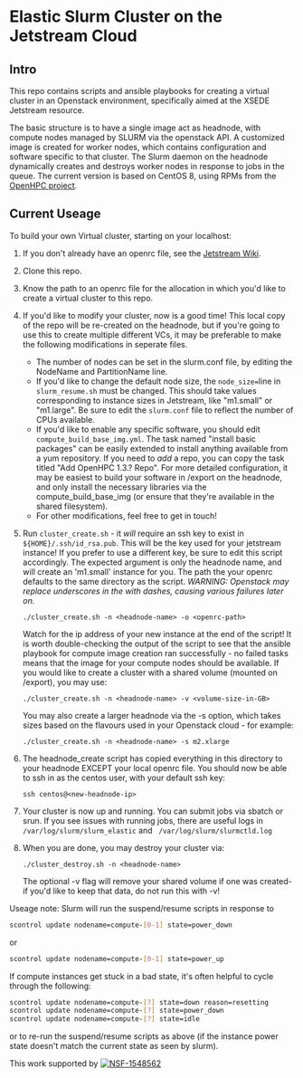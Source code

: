# Elastic Slurm Cluster on the Jetstream Cloud

## Intro

This repo contains scripts and ansible playbooks for creating a virtual 
cluster in an Openstack environment, specifically aimed at the XSEDE 
Jetstream resource.

The basic structure is to have a single image act as headnode, with
compute nodes managed by SLURM via the openstack API. A customized 
image is created for worker nodes, which contains configuration 
and software specific to that cluster. The Slurm daemon on the
headnode dynamically creates and destroys worker nodes in response to 
jobs in the queue. The current version is based on CentOS 8, using
RPMs from the [OpenHPC project](https://openhpc.community).

## Current Useage
To build your own Virtual cluster, starting on your localhost:

1. If you don't already have an openrc file, see the 
   [Jetstream Wiki](https://wiki.jetstream-cloud.org).

1. Clone this repo.

1. Know the path to an openrc file for the allocation in which you'd like to create a 
   virtual cluster to this repo. 

1. If you'd like to modify your cluster, now is a good time!
   This local copy of the repo will be re-created on the headnode, but
   if you're going to use this to create multiple different VCs, it may be 
   preferable to make the following modifications in seperate files.
   * The number of nodes can be set in the slurm.conf file, by editing
   the NodeName and PartitionName line. 
   * If you'd like to change the default node size, the ```node_size=```line 
     in ```slurm_resume.sh``` must be changed.
     This should take values corresponding to instance sizes in Jetstream, like
     "m1.small" or "m1.large". Be sure to edit the ```slurm.conf``` file to 
     reflect the number of CPUs available.
   * If you'd like to enable any specific software, you should edit 
     ```compute_build_base_img.yml```. The task named "install basic packages"
     can be easily extended to install anything available from a yum 
     repository. If you need to *add* a repo, you can copy the task
     titled "Add OpenHPC 1.3.? Repo". For more detailed configuration,
     it may be easiest to build your software in /export on the headnode,
     and only install the necessary libraries via the compute_build_base_img
     (or ensure that they're available in the shared filesystem).
   * For other modifications, feel free to get in touch!

1. Run ```cluster_create.sh``` - it *will* require an ssh key to exist in
   ```${HOME}/.ssh/id_rsa.pub```. This will be the key used for your jetstream
   instance! If you prefer to use a different key, be sure to edit this
   script accordingly. The expected argument is only the headnode name, 
   and will create an 'm1.small' instance for you. The path the your openrc 
   defaults to the same directory as the script. *WARNING: Openstack may replace 
   underscores in the <headnode-name> with dashes, causing various failures later on.*
   

   ```./cluster_create.sh -n <headnode-name> -o <openrc-path>```

   Watch for the ip address of your new instance at the end of the script!
   It is worth double-checking the output of the script to see that the ansible
   playbook for compute image creation ran successfully - no failed tasks means
   that the image for your compute nodes should be available.
   If you would like to create a cluster with a shared volume (mounted 
   on /export), you may use:

   ```./cluster_create.sh -n <headnode-name> -v <volume-size-in-GB>```
   
   You may also create a larger headnode via the -s option, which takes sizes
   based on the flavours used in your Openstack cloud - for example:

   ```./cluster_create.sh -n <headnode-name> -s m2.xlarge```

1. The headnode_create script has copied everything in this directory 
   to your headnode EXCEPT your local openrc file. You should now be able to ssh in
   as the centos user, with your default ssh key: 
   
   ```ssh centos@<new-headnode-ip>```

1. Your cluster is now up and running. You can submit jobs via sbatch or srun. If you
   see issues with running jobs, there are useful logs in
   ``` /var/log/slurm/slurm_elastic```
   and
   ``` /var/log/slurm/slurmctld.log```

1. When you are done, you may destroy your cluster via:

   ```./cluster_destroy.sh -n <headnode-name>```
   
   The optional -v flag will remove your shared volume if one was created- if you'd 
   like to keep that data, do not run this with -v!
   
   

Useage note:
Slurm will run the suspend/resume scripts in response to 

``` bash
scontrol update nodename=compute-[0-1] state=power_down
```
 
or

```bash
scontrol update nodename=compute-[0-1] state=power_up
```

If compute instances get stuck in a bad state, it's often helpful to
cycle through the following:

``` bash
scontrol update nodename=compute-[?] state=down reason=resetting
scontrol update nodename=compute-[?] state=power_down
scontrol update nodename=compute-[?] state=idle
```

or to re-run the suspend/resume scripts as above (if the instance
power state doesn't match the current state as seen by slurm).

This work supported by [![NSF-1548562](https://img.shields.io/badge/NSF-1548562-blue.svg)](https://nsf.gov/awardsearch/showAward?AWD_ID=1548562)
